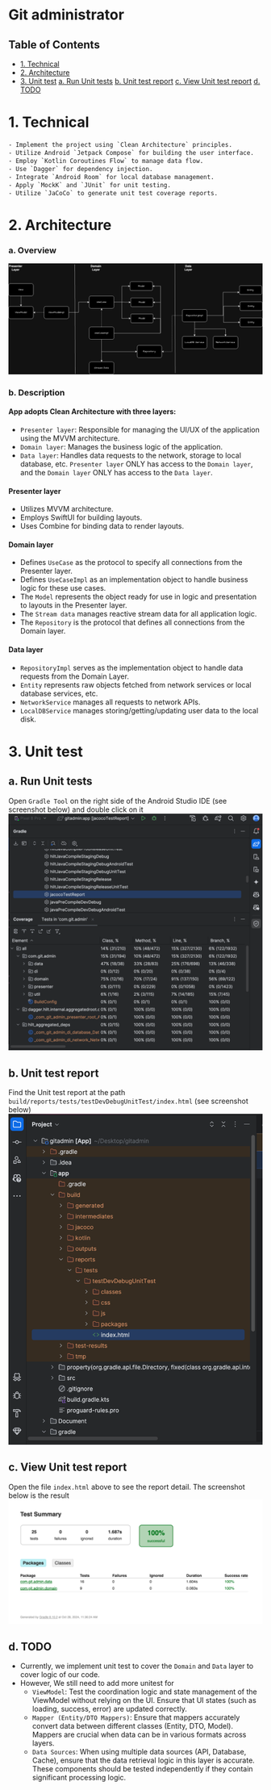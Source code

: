 # Git administrator

## Table of Contents
- [1. Technical](#Technical)
- [2. Architecture](#Architecture)
- [3. Unit test](#Unittest)
        [a. Run Unit tests](#Rununittests)
        [b. Unit test report](#Unittestreport)
        [c. View Unit test report](#Viewunittestreport)
        [d. TODO](#TODO)

# 1. Technical
	- Implement the project using `Clean Architecture` principles.
	- Utilize Android `Jetpack Compose` for building the user interface.
	- Employ `Kotlin Coroutines Flow` to manage data flow.
	- Use `Dagger` for dependency injection.
	- Integrate `Android Room` for local database management.
	- Apply `MockK` and `JUnit` for unit testing.
	- Utilize `JaCoCo` to generate unit test coverage reports.

# 2. Architecture
### a. Overview
![Diagram](Document/Architecture.png)

### b. Description
#### App adopts Clean Architecture with three layers:

- `Presenter layer`: Responsible for managing the UI/UX of the application using the MVVM architecture.
- `Domain layer`: Manages the business logic of the application.
- `Data layer`: Handles data requests to the network, storage to local database, etc.
`Presenter layer` ONLY has access to the `Domain layer`, and the `Domain layer` ONLY has access to the `Data layer`.

#### Presenter layer

- Utilizes MVVM architecture.
- Employs SwiftUI for building layouts.
- Uses Combine for binding data to render layouts.

#### Domain layer

- Defines `UseCase` as the protocol to specify all connections from the Presenter layer.
- Defines `UseCaseImpl` as an implementation object to handle business logic for these use cases.
- The `Model` represents the object ready for use in logic and presentation to layouts in the Presenter layer.
- The `Stream data` manages reactive stream data for all application logic.
- The `Repository` is the protocol that defines all connections from the Domain layer.

#### Data layer

- `RepositoryImpl` serves as the implementation object to handle data requests from the Domain Layer.
- `Entity` represents raw objects fetched from network services or local database services, etc.
- `NetworkService` manages all requests to network APIs.
- `LocalDBService` manages storing/getting/updating user data to the local disk.

# 3. Unit test
## a. Run Unit tests
Open `Gradle Tool` on the right side of the Android Studio IDE (see screenshot below) and double click on it
![Diagram](Document/Unit-test-run.png)

## b. Unit test report
Find the Unit test report at the path `build/reports/tests/testDevDebugUnitTest/index.html` (see screenshot below)
![Diagram](Document/Unit-test-build-result.png)

## c. View Unit test report
Open the file `index.html` above to see the report detail. 
The screenshot below is the result
![Diagram](Document/Unit-test-report.png)

## d. TODO
- Currently, we implement unit test to cover the `Domain` and `Data` layer to cover logic of our code. 
- However, We still need to add more unitest for
    + `ViewModel`: Test the coordination logic and state management of the ViewModel without relying on the UI. Ensure that UI states (such as loading, success, error) are updated correctly.
    + `Mapper (Entity/DTO Mappers)`: Ensure that mappers accurately convert data between different classes (Entity, DTO, Model). Mappers are crucial when data can be in various formats across layers.
    + `Data Sources`: When using multiple data sources (API, Database, Cache), ensure that the data retrieval logic in this layer is accurate. These components should be tested independently if they contain significant processing logic.